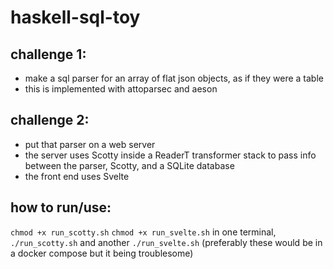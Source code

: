 # haskell-sql-toy

## challenge 1:
- make a sql parser for an array of flat json objects, as if they were a table
- this is implemented with attoparsec and aeson

## challenge 2:
- put that parser on a web server
- the server uses Scotty inside a ReaderT transformer stack to pass info between the parser, Scotty, and a SQLite database
- the front end uses Svelte

## how to run/use:
`chmod +x run_scotty.sh`
`chmod +x run_svelte.sh`
in one terminal, `./run_scotty.sh` and another `./run_svelte.sh`
(preferably these would be in a docker compose but it being troublesome)

